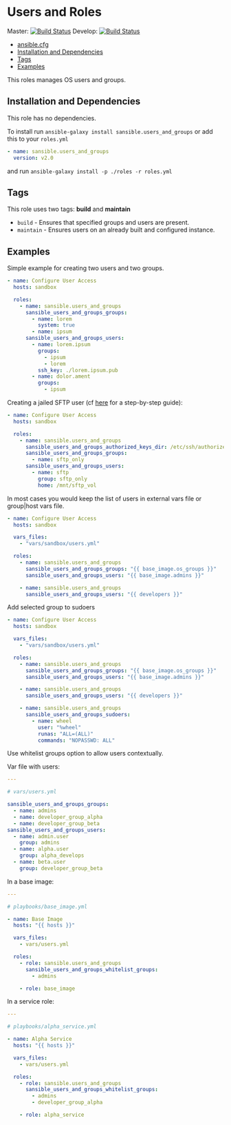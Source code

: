 # Users and Roles

Master: [![Build Status](https://travis-ci.org/sansible/users_and_groups.svg?branch=master)](https://travis-ci.org/sansible/users_and_groups)
Develop: [![Build Status](https://travis-ci.org/sansible/users_and_groups.svg?branch=develop)](https://travis-ci.org/sansible/users_and_groups)

* [ansible.cfg](#ansible-cfg)
* [Installation and Dependencies](#installation-and-dependencies)
* [Tags](#tags)
* [Examples](#examples)

This roles manages OS users and groups.


## Installation and Dependencies

This role has no dependencies.

To install run `ansible-galaxy install sansible.users_and_groups` or add
this to your `roles.yml`

```YAML
- name: sansible.users_and_groups
  version: v2.0
```

and run `ansible-galaxy install -p ./roles -r roles.yml`


## Tags

This role uses two tags: **build** and **maintain**

* `build` - Ensures that specified groups and users are present.
* `maintain` - Ensures users on an already built and configured instance.


## Examples

Simple example for creating two users and two groups.

```YAML
- name: Configure User Access
  hosts: sandbox

  roles:
    - name: sansible.users_and_groups
      sansible_users_and_groups_groups:
        - name: lorem
          system: true
        - name: ipsum
      sansible_users_and_groups_users:
        - name: lorem.ipsum
          groups:
            - ipsum
            - lorem
          ssh_key: ./lorem.ipsum.pub
        - name: dolor.ament
          groups:
            - ipsum
```

Creating a jailed SFTP user
(cf [here](https://wiki.archlinux.org/index.php/SFTP_chroot) for a
step-by-step guide):

```YAML
- name: Configure User Access
  hosts: sandbox

  roles:
    - name: sansible.users_and_groups
      sansible_users_and_groups_authorized_keys_dir: /etc/ssh/authorized_keys
      sansible_users_and_groups_groups:
        - name: sftp_only
      sansible_users_and_groups_users:
        - name: sftp
          group: sftp_only
          home: /mnt/sftp_vol
```

In most cases you would keep the list of users in external vars file or
group|host vars file.

```YAML
- name: Configure User Access
  hosts: sandbox

  vars_files:
    - "vars/sandbox/users.yml"

  roles:
    - name: sansible.users_and_groups
      sansible_users_and_groups_groups: "{{ base_image.os_groups }}"
      sansible_users_and_groups_users: "{{ base_image.admins }}"

    - name: sansible.users_and_groups
      sansible_users_and_groups_users: "{{ developers }}"
```

Add selected group to sudoers

```YAML
- name: Configure User Access
  hosts: sandbox

  vars_files:
    - "vars/sandbox/users.yml"

  roles:
    - name: sansible.users_and_groups
      sansible_users_and_groups_groups: "{{ base_image.os_groups }}"
      sansible_users_and_groups_users: "{{ base_image.admins }}"

    - name: sansible.users_and_groups
      sansible_users_and_groups_users: "{{ developers }}"

    - name: sansible.users_and_groups
      sansible_users_and_groups_sudoers:
        - name: wheel
          user: "%wheel"
          runas: "ALL=(ALL)"
          commands: "NOPASSWD: ALL"
```

Use whitelist groups option to allow users contextually.

Var file with users:

```YAML
---

# vars/users.yml

sansible_users_and_groups_groups:
  - name: admins
  - name: developer_group_alpha
  - name: developer_group_beta
sansible_users_and_groups_users:
  - name: admin.user
    group: admins
  - name: alpha.user
    group: alpha_develops
  - name: beta.user
    group: developer_group_beta
```

In a base image:

```YAML
---

# playbooks/base_image.yml

- name: Base Image
  hosts: "{{ hosts }}"

  vars_files:
    - vars/users.yml

  roles:
    - role: sansible.users_and_groups
      sansible_users_and_groups_whitelist_groups:
        - admins

    - role: base_image
```

In a service role:

```YAML
---

# playbooks/alpha_service.yml

- name: Alpha Service
  hosts: "{{ hosts }}"

  vars_files:
    - vars/users.yml

  roles:
    - role: sansible.users_and_groups
      sansible_users_and_groups_whitelist_groups:
        - admins
        - developer_group_alpha

    - role: alpha_service
```

